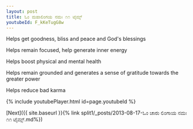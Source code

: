 ```yaml
---
layout: post
title: ಓಂ ಮಹಾಲಿಂಗಯ ನಮಃ ೧೧ ಟೈಮ್ಸ್
youtubeId: F_kKeTugG8w
---
```

 
 
Helps get goodness, bliss and peace and God's blessings
 
Helps remain focused, help generate inner energy 
 
Helps boost physical and mental health 
 
Helps remain grounded and generates a sense of gratitude towards the greater power 
 
Helps reduce bad karma
 
 
 
 


{% include youtubePlayer.html id=page.youtubeId %}
 
[Next]({{ site.baseurl }}{% link  split1/_posts/2013-08-17-ಓಂ ಚಾರು ಲಿಂಗಾಯ ನಮಃ ೧೧ ಟೈಮ್ಸ್.md%})
 
